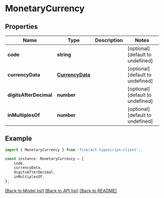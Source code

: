 # MonetaryCurrency


## Properties

Name | Type | Description | Notes
------------ | ------------- | ------------- | -------------
**code** | **string** |  | [optional] [default to undefined]
**currencyData** | [**CurrencyData**](CurrencyData.md) |  | [optional] [default to undefined]
**digitsAfterDecimal** | **number** |  | [optional] [default to undefined]
**inMultiplesOf** | **number** |  | [optional] [default to undefined]

## Example

```typescript
import { MonetaryCurrency } from 'fineract-typescript-client';

const instance: MonetaryCurrency = {
    code,
    currencyData,
    digitsAfterDecimal,
    inMultiplesOf,
};
```

[[Back to Model list]](../README.md#documentation-for-models) [[Back to API list]](../README.md#documentation-for-api-endpoints) [[Back to README]](../README.md)
